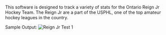 This software is designed to track a variety of stats for the Ontario Reign Jr Hockey Team. The Reign Jr are a part of the USPHL, one of the top amateur hockey leagues in the country.

Sample Output:
![Reign Jr Test 1](https://github.com/edoug0714/Reign-Jr/assets/124632335/3bbe9eff-ad2a-47e0-b61f-9651bfbcd188)
